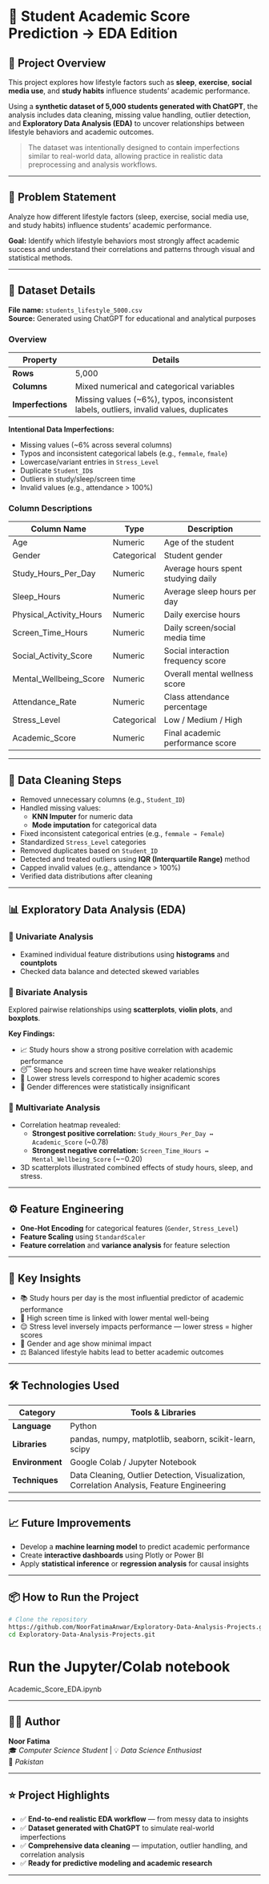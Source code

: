 # 🧠 Student Academic Score Prediction -> EDA Edition

## 📘 Project Overview

This project explores how lifestyle factors such as **sleep**, **exercise**, **social media use**, and **study habits** influence students’ academic performance.

Using a **synthetic dataset of 5,000 students generated with ChatGPT**, the analysis includes data cleaning, missing value handling, outlier detection, and **Exploratory Data Analysis (EDA)** to uncover relationships between lifestyle behaviors and academic outcomes.

> The dataset was intentionally designed to contain imperfections similar to real-world data, allowing practice in realistic data preprocessing and analysis workflows.

---

## 🎯 Problem Statement

Analyze how different lifestyle factors (sleep, exercise, social media use, and study habits) influence students’ academic performance.

**Goal:** Identify which lifestyle behaviors most strongly affect academic success and understand their correlations and patterns through visual and statistical methods.

---

## 🧩 Dataset Details

**File name:** `students_lifestyle_5000.csv`  
**Source:** Generated using ChatGPT for educational and analytical purposes

### Overview

| Property | Details |
|-----------|----------|
| **Rows** | 5,000 |
| **Columns** | Mixed numerical and categorical variables |
| **Imperfections** | Missing values (~6%), typos, inconsistent labels, outliers, invalid values, duplicates |

**Intentional Data Imperfections:**
- Missing values (~6% across several columns)
- Typos and inconsistent categorical labels (e.g., `femmale`, `fmale`)
- Lowercase/variant entries in `Stress_Level`
- Duplicate `Student_ID`s
- Outliers in study/sleep/screen time
- Invalid values (e.g., attendance > 100%)

### Column Descriptions

| Column Name | Type | Description |
|--------------|------|-------------|
| Age | Numeric | Age of the student |
| Gender | Categorical | Student gender |
| Study_Hours_Per_Day | Numeric | Average hours spent studying daily |
| Sleep_Hours | Numeric | Average sleep hours per day |
| Physical_Activity_Hours | Numeric | Daily exercise hours |
| Screen_Time_Hours | Numeric | Daily screen/social media time |
| Social_Activity_Score | Numeric | Social interaction frequency score |
| Mental_Wellbeing_Score | Numeric | Overall mental wellness score |
| Attendance_Rate | Numeric | Class attendance percentage |
| Stress_Level | Categorical | Low / Medium / High |
| Academic_Score | Numeric | Final academic performance score |

---

## 🧹 Data Cleaning Steps

- Removed unnecessary columns (e.g., `Student_ID`)
- Handled missing values:
  - **KNN Imputer** for numeric data  
  - **Mode imputation** for categorical data
- Fixed inconsistent categorical entries (e.g., `femmale → Female`)
- Standardized `Stress_Level` categories
- Removed duplicates based on `Student_ID`
- Detected and treated outliers using **IQR (Interquartile Range)** method
- Capped invalid values (e.g., attendance > 100%)
- Verified data distributions after cleaning

---

## 📊 Exploratory Data Analysis (EDA)

### 🔹 Univariate Analysis
- Examined individual feature distributions using **histograms** and **countplots**
- Checked data balance and detected skewed variables

### 🔹 Bivariate Analysis
Explored pairwise relationships using **scatterplots**, **violin plots**, and **boxplots**.

**Key Findings:**
- 📈 Study hours show a strong positive correlation with academic performance  
- 😴 Sleep hours and screen time have weaker relationships  
- 💆 Lower stress levels correspond to higher academic scores  
- 🚻 Gender differences were statistically insignificant  

### 🔹 Multivariate Analysis
- Correlation heatmap revealed:  
  - **Strongest positive correlation:** `Study_Hours_Per_Day ↔ Academic_Score` (~0.78)  
  - **Strongest negative correlation:** `Screen_Time_Hours ↔ Mental_Wellbeing_Score` (~−0.20)
- 3D scatterplots illustrated combined effects of study hours, sleep, and stress.

---

## ⚙️ Feature Engineering

- **One-Hot Encoding** for categorical features (`Gender`, `Stress_Level`)
- **Feature Scaling** using `StandardScaler`
- **Feature correlation** and **variance analysis** for feature selection

---

## 🧠 Key Insights

- 📚 Study hours per day is the most influential predictor of academic performance  
- 📵 High screen time is linked with lower mental well-being  
- 😌 Stress level inversely impacts performance — lower stress = higher scores  
- 🚻 Gender and age show minimal impact  
- ⚖️ Balanced lifestyle habits lead to better academic outcomes  

---

## 🛠️ Technologies Used

| Category | Tools & Libraries |
|-----------|------------------|
| **Language** | Python |
| **Libraries** | pandas, numpy, matplotlib, seaborn, scikit-learn, scipy |
| **Environment** | Google Colab / Jupyter Notebook |
| **Techniques** | Data Cleaning, Outlier Detection, Visualization, Correlation Analysis, Feature Engineering |

---

## 📈 Future Improvements

- Develop a **machine learning model** to predict academic performance  
- Create **interactive dashboards** using Plotly or Power BI  
- Apply **statistical inference** or **regression analysis** for causal insights  

---

## 📦 How to Run the Project

```bash
# Clone the repository
https://github.com/NoorFatimaAnwar/Exploratory-Data-Analysis-Projects.git
cd Exploratory-Data-Analysis-Projects.git
```


# Run the Jupyter/Colab notebook
Academic_Score_EDA.ipynb

---
## 👩‍💻 Author

**Noor Fatima**  
🎓 *Computer Science Student* | 💡 *Data Science Enthusiast*  
📍 *Pakistan*  

---

## ⭐ Project Highlights

- ✅ **End-to-end realistic EDA workflow** — from messy data to insights  
- ✅ **Dataset generated with ChatGPT** to simulate real-world imperfections  
- ✅ **Comprehensive data cleaning** — imputation, outlier handling, and correlation analysis  
- ✅ **Ready for predictive modeling and academic research**

---
